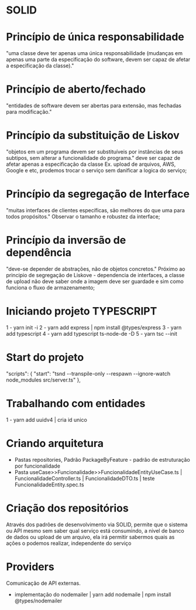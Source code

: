 # SOLID

# Princípio de única responsabilidade
"uma classe deve ter apenas uma única responsabilidade (mudanças em apenas uma parte da especificação do software, devem ser capaz de afetar a especificação da classe)."

# Princípio de aberto/fechado
"entidades de software devem ser abertas para extensão, mas fechadas para modificação."

# Princípio da substituição de Liskov
"objetos em um programa devem ser substituíveis por instâncias de seus subtipos, sem alterar a funcionalidade do programa." deve ser capaz de afetar apenas a especificação da classe
Ex. upload de arquivos, AWS, Google e etc, prodemos trocar o serviço sem danificar a logica do serviço;

# Princípio da segregação de Interface
"muitas interfaces de clientes específicas, são melhores do que uma para todos propósitos."
Observar o tamanho e robustez da interface;

# Princípio da inversão de dependência
"deve-se depender de abstrações, não de objetos concretos."
Próximo ao principio de segregação de Liskove - dependencia de interfaces, a classe de upload não deve saber onde a imagem deve ser guardade e sim como funciona o fluxo de armazenamento;

# Iniciando projeto TYPESCRIPT
1 - yarn init -i
2 - yarn add express | npm install @types/express
3 - yarn add typescript
4 - yarn add typescript ts-node-de -D
5 - yarn tsc --init

# Start do projeto
"scripts": {
    "start": "tsnd --transpile-only --respawn --ignore-watch node_modules src/server.ts"
},

# Trabalhando com entidades
1 - yarn add uuidv4 | cria id unico

# Criando arquitetura
- Pastas repositories, 
Padrão PackageByFeature - padrão de estruturação por funcionalidade 
- Pasta useCase>>Funcionalidade>>FuncionalidadeEntityUseCase.ts | FuncionalidadeController.ts | FuncionalidadeDTO.ts | teste FuncionalidadeEntity.spec.ts

# Criação dos repositórios
Através dos padrões de desenvolvimento via SOLID, permite que o sistema ou API mesmo sem saber qual serviço está consumindo, a nivel de banco de dados ou upload de um arquivo, ela irá permitir sabermos quais as ações o podemos realizar, independente do serviço

# Providers
Comunicação de API externas.
- implementação do nodemailer | yarn add nodemaile | npm install @types/nodemailer